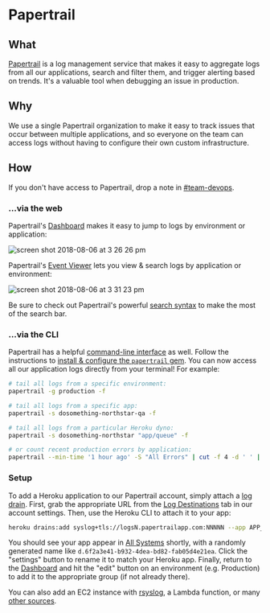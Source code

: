 # Papertrail

## What
[Papertrail](http://papertrailapp.com) is a log management service that makes it easy to aggregate logs from all our applications, search and filter them, and trigger alerting based on trends. It's a valuable tool when debugging an issue in production.

## Why
We use a single Papertrail organization to make it easy to track issues that occur between multiple applications, and so everyone on the team can access logs without having to configure their own custom infrastructure.

## How
If you don't have access to Papertrail, drop a note in [#team-devops](https://dosomething.slack.com/messages/C03T8SDJJ/).

### …via the web
Papertrail's [Dashboard](https://papertrailapp.com/dashboard) makes it easy to jump to logs by environment or application:

![screen shot 2018-08-06 at 3 26 26 pm](https://user-images.githubusercontent.com/583202/43736945-8a67e30a-998d-11e8-9996-403b892bbdf1.png)

Papertrail's [Event Viewer](https://papertrailapp.com/events) lets you view & search logs by application or environment:

![screen shot 2018-08-06 at 3 31 23 pm](https://user-images.githubusercontent.com/583202/43737274-cd56efb6-998e-11e8-9cfe-e79d31787d1c.png)

Be sure to check out Papertrail's powerful [search syntax](https://help.papertrailapp.com/kb/how-it-works/search-syntax) to make the most of the search bar.

### …via the CLI
Papertrail has a helpful [command-line interface](https://help.papertrailapp.com/kb/how-it-works/command-line-client/) as well. Follow the instructions to [install & configure the `papertrail` gem](https://github.com/papertrail/papertrail-cli#quick-start). You can now access all our application logs directly from your terminal! For example:

```sh
# tail all logs from a specific environment:
papertrail -g production -f

# tail all logs from a specific app:
papertrail -s dosomething-northstar-qa -f

# tail all logs from a particular Heroku dyno:
papertrail -s dosomething-northstar "app/queue" -f

# or count recent production errors by application:
papertrail --min-time '1 hour ago' -S "All Errors" | cut -f 4 -d ' ' | sort | uniq -c
```

### Setup

To add a Heroku application to our Papertrail account, simply attach a [log drain](https://devcenter.heroku.com/articles/log-drains). First, grab the appropriate URL from the [Log Destinations](https://papertrailapp.com/account/destinations) tab in our account settings. Then, use the Heroku CLI to attach it to your app:

```sh
heroku drains:add syslog+tls://logsN.papertrailapp.com:NNNNN --app APP_NAME
```

You should see your app appear in [All Systems](https://papertrailapp.com/groups/4485452) shortly, with a randomly generated name like `d.6f2a3e41-b932-4dea-bd82-fab05d4e21ea`. Click the "settings" button to rename it to match your Heroku app. Finally, return to the [Dashboard](https://papertrailapp.com/dashboard) and hit the "edit" button on an environment (e.g. Production) to add it to the appropriate group (if not already there).

You can also add an EC2 instance with [rsyslog](https://help.papertrailapp.com/kb/configuration/advanced-unix-logging-tips/#aggregate-local-log-files-with-rsyslog), a Lambda function, or many [other sources](https://help.papertrailapp.com/#configuration).
